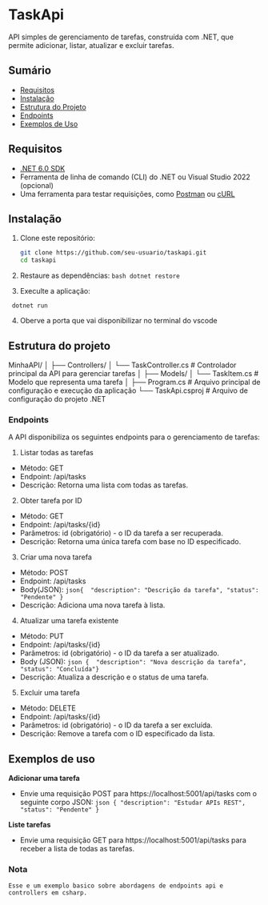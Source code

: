 # TaskApi

API simples de gerenciamento de tarefas, construída com .NET, que permite adicionar, listar, atualizar e excluir tarefas.

## Sumário

- [Requisitos](#requisitos)
- [Instalação](#instalação)
- [Estrutura do Projeto](#estrutura-do-projeto)
- [Endpoints](#endpoints)
- [Exemplos de Uso](#exemplos-de-uso)

## Requisitos

- [.NET 6.0 SDK](https://dotnet.microsoft.com/download/dotnet/6.0)
- Ferramenta de linha de comando (CLI) do .NET ou Visual Studio 2022 (opcional)
- Uma ferramenta para testar requisições, como [Postman](https://www.postman.com/) ou [cURL](https://curl.se/)

## Instalação

1. Clone este repositório:

   ```bash
   git clone https://github.com/seu-usuario/taskapi.git
   cd taskapi

   ```

2. Restaure as dependências:
   `bash dotnet restore`

3. Execulte a aplicação:

` dotnet run`

4. Oberve a porta que vai disponibilizar no terminal do vscode

## Estrutura do projeto

MinhaAPI/
│
├── Controllers/
│ └── TaskController.cs # Controlador principal da API para gerenciar tarefas
│
├── Models/
│ └── TaskItem.cs # Modelo que representa uma tarefa
│
├── Program.cs # Arquivo principal de configuração e execução da aplicação
└── TaskApi.csproj # Arquivo de configuração do projeto .NET

### Endpoints

A API disponibiliza os seguintes endpoints para o gerenciamento de tarefas:

1. Listar todas as tarefas

- Método: GET
- Endpoint: /api/tasks
- Descrição: Retorna uma lista com todas as tarefas.

2. Obter tarefa por ID

- Método: GET
- Endpoint: /api/tasks/{id}
- Parâmetros: id (obrigatório) - o ID da tarefa a ser recuperada.
- Descrição: Retorna uma única tarefa com base no ID especificado.

3. Criar uma nova tarefa

- Método: POST
- Endpoint: /api/tasks
- Body(JSON):
  `json{  "description": "Descrição da tarefa", "status": "Pendente" }`
- Descrição: Adiciona uma nova tarefa à lista.

4. Atualizar uma tarefa existente

- Método: PUT
- Endpoint: /api/tasks/{id}
- Parâmetros: id (obrigatório) - o ID da tarefa a ser atualizado.
- Body (JSON):
  `json {  "description": "Nova descrição da tarefa", "status": "Concluída"} `
- Descrição: Atualiza a descrição e o status de uma tarefa.

5. Excluir uma tarefa

- Método: DELETE
- Endpoint: /api/tasks/{id}
- Parâmetros: id (obrigatório) - o ID da tarefa a ser excluída.
- Descrição: Remove a tarefa com o ID especificado da lista.

## Exemplos de uso

**Adicionar uma tarefa**

- Envie uma requisição POST para https://localhost:5001/api/tasks com o seguinte corpo JSON:
  `json { "description": "Estudar APIs REST", "status": "Pendente" } `

**Liste tarefas**

- Envie uma requisição GET para https://localhost:5001/api/tasks para receber a lista de todas as tarefas.

### Nota

    Esse e um exemplo basico sobre abordagens de endpoints api e controllers em csharp.
